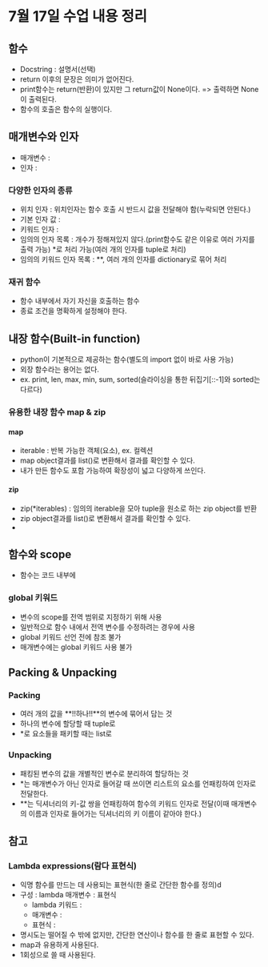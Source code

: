 # 7월 17일 수업 내용 정리

## 함수
- Docstring : 설명서(선택)
- return 이후의 문장은 의미가 없어진다.
- print함수는 return(반환)이 있지만 그 return값이 None이다. => 출력하면 None이 출력된다.
- 함수의 호출은 함수의 실행이다.

## 매개변수와 인자
- 매개변수 : 
- 인자 : 
### 다양한 인자의 종류
- 위치 인자 : 위치인자는 함수 호출 시 반드시 값을 전달해야 함(누락되면 안된다.)
- 기본 인자 값 : 
- 키워드 인자 : 
- 임의의 인자 목록 : 개수가 정해져있지 않다.(print함수도 같은 이유로 여러 가지를 출력 가능) *로 처리 가능(여러 개의 인자를 tuple로 처리)
- 임의의 키워드 인자 목록 : **, 여러 개의 인자를 dictionary로 묶어 처리

### 재귀 함수
- 함수 내부에서 자기 자신을 호출하는 함수
- 종료 조건을 명확하게 설정해야 한다.

## 내장 함수(Built-in function)
- python이 기본적으로 제공하는 함수(별도의 import 없이 바로 사용 가능)
- 외장 함수라는 용어는 없다.
- ex. print, len, max, min, sum, sorted(슬라이싱을 통한 뒤집기[::-1]와 sorted는 다르다)

### 유용한 내장 함수 map & zip
#### map
- iterable : 반복 가능한 객체(요소), ex. 컬렉션
- map object결과를 list()로 변환해서 결과를 확인할 수 있다.
- 내가 만든 함수도 포함 가능하여 확장성이 넓고 다양하게 쓰인다.

#### zip
- zip(*iterables) : 임의의 iterable을 모아 tuple을 원소로 하는 zip object를 반환
- zip object결과를 list()로 변환해서 결과를 확인할 수 있다.
- 

## 함수와 scope
- 함수는 코드 내부에 

### global 키워드
- 변수의 scope를 전역 범위로 지정하기 위해 사용
- 일반적으로 함수 내에서 전역 변수를 수정하려는 경우에 사용
- global 키워드 선언 전에 참조 불가
- 매개변수에는 global 키워드 사용 불가

## Packing & Unpacking
### Packing
- 여러 개의 값을 **!!하나!!**의 변수에 묶어서 담는 것
- 하나의 변수에 할당할 때 tuple로
- *로 요소들을 패키할 때는 list로

### Unpacking
- 패킹된 변수의 값을 개별적인 변수로 분리하여 할당하는 것
- *는 매개변수가 아닌 인자로 들어갈 때 쓰이면 리스트의 요소를 언패킹하여 인자로 전달한다.
- **는 딕셔너리의 키-값 쌍을 언패킹하여 함수의 키워드 인자로 전달(이때 매개변수의 이름과 인자로 들어가는 딕셔너리의 키 이름이 같아야 한다.)

## 참고
### Lambda expressions(람다 표현식)
- 익명 함수를 만드는 데 사용되는 표현식(한 줄로 간단한 함수를 정의)d
- 구성 : lambda 매개변수 : 표현식
    - lambda 키워드 : 
    - 매개변수 : 
    - 표현식 : 
- 명시도는 떨어질 수 밖에 없지만, 간단한 연산이나 함수를 한 줄로 표현할 수 있다.
- map과 유용하게 사용된다.
- 1회성으로 쓸 때 사용된다.